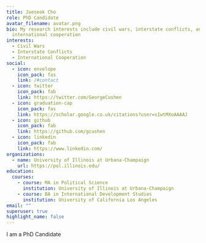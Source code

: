 ```yaml
---
title: Jaeseok Cho
role: PhD Candidate
avatar_filename: avatar.png
bio: My research interests include civil wars, interstate conflicts, and
  international cooperation
interests:
  - Civil Wars
  - Interstate Conflicts
  - International Cooperation
social:
  - icon: envelope
    icon_pack: fas
    link: /#contact
  - icon: twitter
    icon_pack: fab
    link: https://twitter.com/GeorgeCushen
  - icon: graduation-cap
    icon_pack: fas
    link: https://scholar.google.co.uk/citations?user=sIwtMXoAAAAJ
  - icon: github
    icon_pack: fab
    link: https://github.com/gcushen
  - icon: linkedin
    icon_pack: fab
    link: https://www.linkedin.com/
organizations:
  - name: University of Illinois at Urbana-Champaign
    url: https://pol.illinois.edu/
education:
  courses:
    - course: MA in Political Science
      institution: University of Illinois at Urbana-Champaign
    - course: BA in International Development Studies
      institution: University of California Los Angeles
email: ""
superuser: true
highlight_name: false
---
```


I am a PhD Candidate


